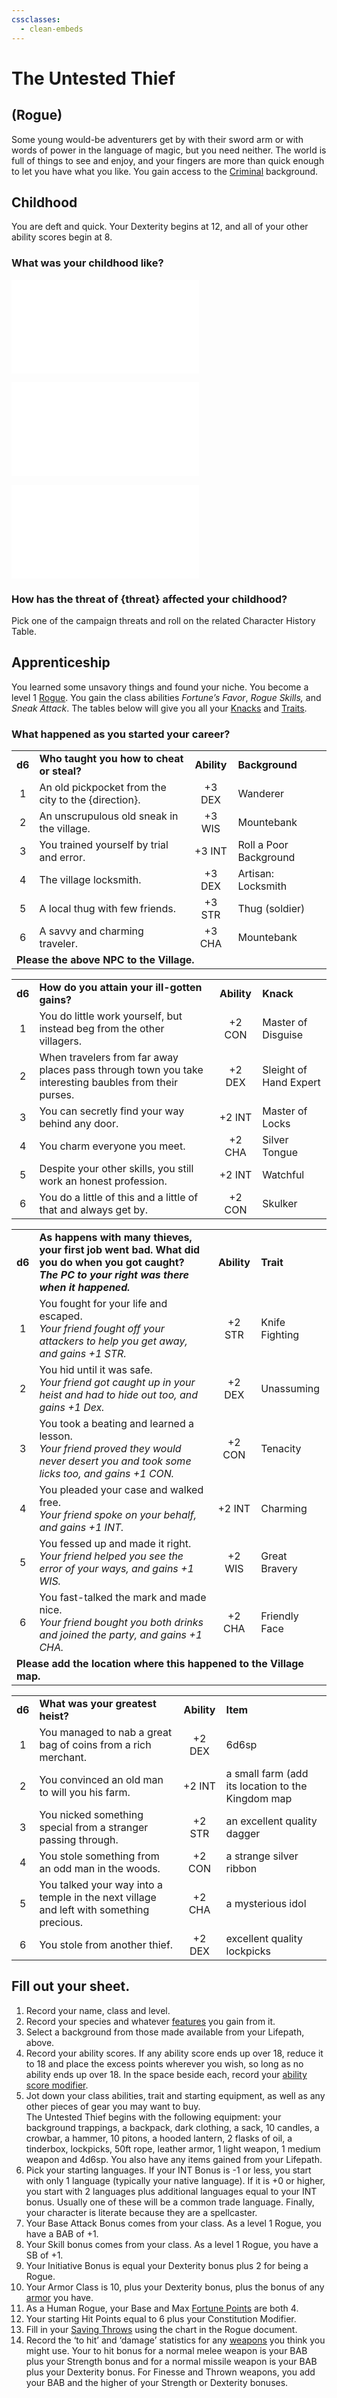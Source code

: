 ```yaml
---
cssclasses:
  - clean-embeds
---
```

# The Untested Thief
## (Rogue)
Some young would-be adventurers get by with their sword arm or with words of power in the language of magic, but you need neither.  The world is full of things to see and enjoy, and your fingers are more than quick enough to let you have what you like.  You gain access to the [Criminal](Background.md#criminal) background.

## Childhood
You are deft and quick. Your Dexterity begins at 12, and all of your other ability scores begin at 8.

### What was your childhood like?
![](Birthright.md#villager)

![](ChildhoodDistinction.md#distinction)

![](VillageFriend.md#native)

### How has the threat of {threat} affected your childhood?
Pick one of the campaign threats and roll on the related Character History Table.

## Apprenticeship
You learned some unsavory things and found your niche. You become a level 1 [Rogue](classes/Rogue.md). You gain the class abilities _Fortune’s Favor_, _Rogue Skills,_ and _Sneak Attack_. The tables below will give you all your [Knacks](classes/Rogue.md#rogue%20knacks) and [Traits](Traits.md).

### What happened as you started your career?
<table>
	<tr>
		<td align="center"><b>d6</b></td>
		<td><b>Who taught you how to cheat or steal?</b></td>
		<td align="center"><b>Ability</b></td>
		<td align="left"><b>Background</b></td>
	</tr>
	<tr>
		<td align="center">1</td>
		<td>An old pickpocket from the city to the {direction}.</td>
		<td align="center">+3 DEX</td>
		<td align="left">Wanderer</td>
	</tr>
	<tr>
		<td align="center">2</td>
		<td>An unscrupulous old sneak in the village.</td>
		<td align="center">+3 WIS</td>
		<td align="left">Mountebank</td>
	</tr>
	<tr>
		<td align="center">3</td>
		<td>You trained yourself by trial and error.</td>
		<td align="center">+3 INT</td>
		<td align="left">Roll a Poor Background</td>
	</tr>
	<tr>
		<td align="center">4</td>
		<td>The village locksmith.</td>
		<td align="center">+3 DEX</td>
		<td align="left">Artisan: Locksmith</td>
	</tr>
	<tr>
		<td align="center">5</td>
		<td>A local thug with few friends.</td>
		<td align="center">+3 STR</td>
		<td align="left">Thug (soldier)</td>
	</tr>
	<tr>
		<td align="center">6</td>
		<td>A savvy and charming traveler.</td>
		<td align="center">+3 CHA</td>
		<td align="left">Mountebank</td>
	</tr>
	<tr><td colspan=5><b>Please the above NPC to the Village.</b></td></tr<
</table>

<table>
	<tr>
		<td align="center"><b>d6</b></td>
		<td><b>How do you attain your ill-gotten gains?</b></td>
		<td align="center"><b>Ability</b></td>
		<td align="left"><b>Knack</b></td>
	</tr>
	<tr>
		<td align="center">1</td>
		<td>You do little work yourself, but instead beg from the other villagers.</td>
		<td align="center">+2 CON</td>
		<td align="left">Master of Disguise</td>
	</tr>
	<tr>
		<td align="center">2</td>
		<td>When travelers from far away places pass through town you take interesting baubles from their purses.</td>
		<td align="center">+2 DEX</td>
		<td align="left">Sleight of Hand Expert</td>
	</tr>
	<tr>
		<td align="center">3</td>
		<td>You can secretly find your way behind any door.</td>
		<td align="center">+2 INT</td>
		<td align="left">Master of Locks</td>
	</tr>
	<tr>
		<td align="center">4</td>
		<td>You charm everyone you meet.</td>
		<td align="center">+2 CHA</td>
		<td align="left">Silver Tongue</td>
	</tr>
	<tr>
		<td align="center">5</td>
		<td>Despite your other skills, you still work an honest profession.</td>
		<td align="center">+2 INT</td>
		<td align="left">Watchful</td>
	</tr>
	<tr>
		<td align="center">6</td>
		<td>You do a little of this and a little of that and always get by.</td>
		<td align="center">+2 CON</td>
		<td align="left">Skulker</td>
	</tr>
</table>

<table>
	<tr>
		<td align="center"><b>d6</b></td>
		<td><b>As happens with many thieves, your first job went bad.  What did you do when you got caught?<br><i>The PC to your right was there when it happened.</i></b></td>
		<td align="center"><b>Ability</b></td>
		<td><b>Trait</b></td>
	</tr>
	<tr>
		<td align="center">1</td>
		<td>You fought for your life and escaped.<br/><i>Your friend fought off your attackers to help you get away, and gains +1 STR.</i></td>
		<td align="center">+2 STR</td>
		<td>Knife Fighting</td>
	</tr>
	<tr>
		<td align="center">2</td>
		<td>You hid until it was safe.<br/><i>Your friend got caught up in your heist and had to hide out too, and gains +1 Dex.</i></td>
		<td align="center">+2 DEX</td>
		<td>Unassuming</td>
	</tr>
	<tr>
		<td align="center">3</td>
		<td>You took a beating and learned a lesson.<br/><i>Your friend proved they would never desert you and took some licks too, and gains +1 CON.</i></td>
		<td align="center">+2 CON</td>
		<td>Tenacity</td>
	</tr>
	<tr>
		<td align="center">4</td>
		<td>You pleaded your case and walked free.<br/><i>Your friend spoke on your behalf, and gains +1 INT.</i></td>
		<td align="center">+2 INT</td>
		<td>Charming</td>
	</tr>
	<tr>
		<td align="center">5</td>
		<td>You fessed up and made it right.<br/><i>Your friend helped you see the error of your ways, and gains +1 WIS.</i></td>
		<td align="center">+2 WIS</td>
		<td>Great Bravery</td>
	</tr>
	<tr>
		<td align="center">6</td>
		<td>You fast-talked the mark and made nice.<br/><i>Your friend bought you both drinks and joined the party, and gains +1 CHA.</i></td>
		<td align="center">+2 CHA</td>
		<td>Friendly Face</td>
	</tr>
	<tr><td colspan=5><b>Please add the location where this happened to the Village map.</b></td></tr>
</table>

<table>
	<tr>
		<td align="center"><b>d6</b></td>
		<td><b>What was your greatest heist?</b></td>
		<td align="center"><b>Ability</b></td>
		<td align="left"><b>Item</b></td>
	</tr>
	<tr>
		<td align="center">1</td>
		<td>You managed to nab a great bag of coins from a rich merchant.</td>
		<td align="center">+2 DEX</td>
		<td align="left">6d6sp</td>
	</tr>
	<tr>
		<td align="center">2</td>
		<td>You convinced an old man to will you his farm.</td>
		<td align="center">+2 INT</td>
		<td align="left">a small farm (add its location to the Kingdom map</td>
	</tr>
	<tr>
		<td align="center">3</td>
		<td>You nicked something special from a stranger passing through.</td>
		<td align="center">+2 STR</td>
		<td align="left">an excellent quality dagger</td>
	</tr>
	<tr>
		<td align="center">4</td>
		<td>You stole something from an odd man in the woods.</td>
		<td align="center">+2 CON</td>
		<td align="left">a strange silver ribbon</td>
	</tr>
	<tr>
		<td align="center">5</td>
		<td>You talked your way into a temple in the next village and left with something precious.</td>
		<td align="center">+2 CHA</td>
		<td align="left">a mysterious idol</td>
	</tr>
	<tr>
		<td align="center">6</td>
		<td>You stole from another thief.</td>
		<td align="center">+2 DEX</td>
		<td align="left">excellent quality lockpicks</td>
	</tr>
</table>

## Fill out your sheet.
1. Record your name, class and level.
2. Record your species and whatever [features](species/Human.md) you gain from it.
3. Select a background from those made available from your Lifepath, above.
4. Record your ability scores. If any ability score ends up over 18, reduce it to 18 and place the excess points wherever you wish, so long as no ability ends up over 18. In the space beside each, record your [ability score modifier](CharacterCreation.md#attribute%20modifiers).
5. Jot down your class abilities, trait and starting equipment, as well as any other pieces of gear you may want to buy.<br/>The Untested Thief begins with the following equipment: your background trappings, a backpack, dark clothing, a sack, 10 candles, a crowbar, a hammer, 10 pitons, a hooded lantern, 2 flasks of oil, a tinderbox, lockpicks, 50ft rope, leather armor, 1 light weapon, 1 medium weapon and 4d6sp.  You also have any items gained from your Lifepath.
6. Pick your starting languages. If your INT Bonus is -1 or less, you start with only 1 language (typically your native language). If it is +0 or higher, you start with 2 languages plus additional languages equal to your INT bonus. Usually one of these will be a common trade language. Finally, your character is literate because they are a spellcaster.
7. Your Base Attack Bonus comes from your class. As a level 1 Rogue, you have a BAB of +1.
8. Your Skill bonus comes from your class.  As a level 1 Rogue, you have a SB of +1.
9. Your Initiative Bonus is equal your Dexterity bonus plus 2 for being a Rogue.
10. Your Armor Class is 10, plus your Dexterity bonus, plus the bonus of any [armor](EncumbranceAndEquipment.md#armor) you have.
11. As a Human Rogue, your Base and Max [Fortune Points](RulesSynopsis.md#fortune) are both 4.
12. Your starting Hit Points equal to 6 plus your Constitution Modifier.
13. Fill in your [Saving Throws](classes/Rogue.md#rogue%20saving%20throws) using the chart in the Rogue document.
14. Record the ‘to hit’ and ‘damage’ statistics for any [weapons](EncumbranceAndEquipment.md#weapons) you think you might use. Your to hit bonus for a normal melee weapon is your BAB plus your Strength bonus and for a normal missile weapon is your BAB plus your Dexterity bonus. For Finesse and Thrown weapons, you add your BAB and the higher of your Strength or Dexterity bonuses.